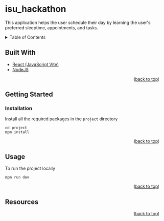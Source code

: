 # isu_hackathon

This application helps the user schedule their day by learning the user's preferred sleeptime, appointments, and tasks. 

<!-- TABLE OF CONTENTS -->
<details>
  <summary>Table of Contents</summary>
  <ol>
    <li>
      <a href="#built-with">Built With</a></li>
    </li>
    <li>
      <a href="#getting-started">Getting Started</a>
      <ul>
        <li><a href="#prerequisites">Prerequisites</a></li>
        <li><a href="#installation">Installation</a></li>
      </ul>
    </li>
    <li><a href="#usage">Usage</a></li>
    <li><a href="#resources">Resources</a></li>
  </ol>
</details>

## Built With

- [React (JavaScript Vite)](https://vitejs.dev/)
- [NodeJS](https://nodejs.org/en)

<p align="right">(<a href="#readme-top">back to top</a>)</p>

## Getting Started

### Installation

Install all the required packages in the `project` directory

```
cd project
npm install

```

<p align="right">(<a href="#readme-top">back to top</a>)</p>

## Usage

To run the project locally

```
npm run dev

```

<p align="right">(<a href="#readme-top">back to top</a>)</p>

## Resources

<p align="right">(<a href="#readme-top">back to top</a>)</p>
